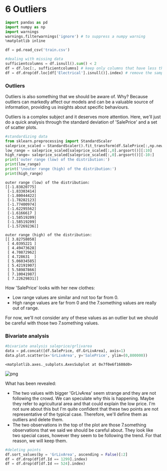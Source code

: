 
# 6 Outliers


```python
import pandas as pd
import numpy as np
import warnings
warnings.filterwarnings('ignore') # to suppress a numpy warning
%matplotlib inline
```


```python
df = pd.read_csv('train.csv')
```


```python
#dealing with missing data
sufficientcolumns = df.isnull().sum() < 2
df = df.loc[:, sufficientcolumns] # keep only columns that have less than 2 missing values
df = df.drop(df.loc[df['Electrical'].isnull()].index) # remove the sample that has a missing value for Electrical
```

### Outliers

Outliers is also something that we should be aware of. Why? Because outliers can markedly affect our models and can be a valuable source of information, providing us insights about specific behaviours.

Outliers is a complex subject and it deserves more attention. Here, we'll just do a quick analysis through the standard deviation of 'SalePrice' and a set of scatter plots.


```python
#standardizing data
from sklearn.preprocessing import StandardScaler
saleprice_scaled = StandardScaler().fit_transform(df.SalePrice[:,np.newaxis]);
low_range = saleprice_scaled[saleprice_scaled[:,0].argsort()][:10]
high_range= saleprice_scaled[saleprice_scaled[:,0].argsort()][-10:]
print('outer range (low) of the distribution:')
print(low_range)
print('\nouter range (high) of the distribution:')
print(high_range)
```

    outer range (low) of the distribution:
    [[-1.83820775]
     [-1.83303414]
     [-1.80044422]
     [-1.78282123]
     [-1.77400974]
     [-1.62295562]
     [-1.6166617 ]
     [-1.58519209]
     [-1.58519209]
     [-1.57269236]]
    
    outer range (high) of the distribution:
    [[ 3.82758058]
     [ 4.0395221 ]
     [ 4.49473628]
     [ 4.70872962]
     [ 4.728631  ]
     [ 5.06034585]
     [ 5.42191907]
     [ 5.58987866]
     [ 7.10041987]
     [ 7.22629831]]


How 'SalePrice' looks with her new clothes:

* Low range values are similar and not too far from 0.
* High range values are far from 0 and the 7.something values are really out of range.

For now, we'll not consider any of these values as an outlier but we should be careful with those two 7.something values.

### Bivariate analysis


```python
#bivariate analysis saleprice/grlivarea
data = pd.concat([df.SalePrice, df.GrLivArea], axis=1)
data.plot.scatter(x='GrLivArea', y='SalePrice', ylim=(0,800000))
```




    <matplotlib.axes._subplots.AxesSubplot at 0x7f0e6f1608d0>




![png](output_8_1.png)


What has been revealed:

* The two values with bigger 'GrLivArea' seem strange and they are not following the crowd. We can speculate why this is happening. Maybe they refer to agricultural area and that could explain the low price. I'm not sure about this but I'm quite confident that these two points are not representative of the typical case. Therefore, we'll define them as outliers and delete them.
* The two observations in the top of the plot are those 7.something observations that we said we should be careful about. They look like two special cases, however they seem to be following the trend. For that reason, we will keep them.


```python
#deleting points
df.sort_values(by = 'GrLivArea', ascending = False)[:2]
df = df.drop(df[df.Id == 1299].index)
df = df.drop(df[df.Id == 524].index)
```


```python

```
